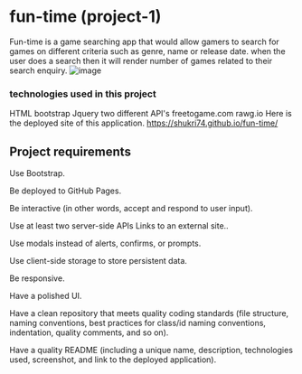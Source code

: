 # fun-time (project-1)
Fun-time is a game searching app that would allow gamers to search for games on different criteria such as genre, name or release date. when the user does a search then it will render number of games related to their search enquiry.
![image](https://user-images.githubusercontent.com/116843679/217380556-f84a12ab-c237-48e8-b637-df7d9f394cd6.png)



### technologies used in this project
HTML
bootstrap
Jquery
two different API's
freetogame.com
rawg.io
Here is the deployed site of this application. https://shukri74.github.io/fun-time/



## Project requirements

Use Bootstrap.

Be deployed to GitHub Pages.

Be interactive (in other words, accept and respond to user input).

Use at least two server-side APIs Links to an external site..

Use modals instead of alerts, confirms, or prompts.

Use client-side storage to store persistent data.

Be responsive.

Have a polished UI.

Have a clean repository that meets quality coding standards (file structure, naming conventions, best practices for class/id naming conventions, indentation, quality comments, and so on).

Have a quality README (including a unique name, description, technologies used, screenshot, and link to the deployed application).

